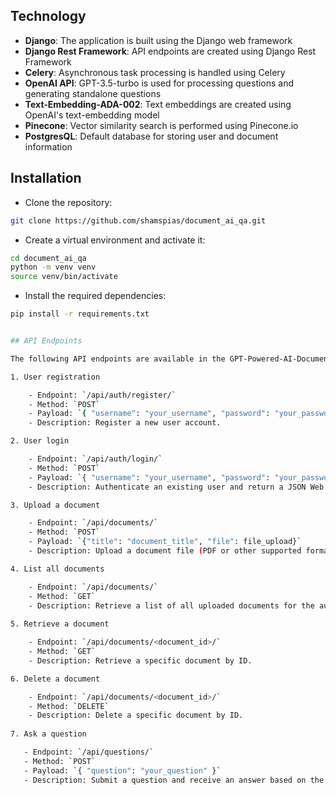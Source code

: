 

## Technology
- **Django**: The application is built using the Django web framework
- **Django Rest Framework**: API endpoints are created using Django Rest Framework
- **Celery**: Asynchronous task processing is handled using Celery
- **OpenAI API**: GPT-3.5-turbo is used for processing questions and generating standalone questions
- **Text-Embedding-ADA-002**: Text embeddings are created using OpenAI's text-embedding model
- **Pinecone**: Vector similarity search is performed using Pinecone.io
- **PostgresQL**: Default database for storing user and document information

## Installation
- Clone the repository:
```bash
git clone https://github.com/shamspias/document_ai_qa.git
```
- Create a virtual environment and activate it:
```bash
cd document_ai_qa
python -m venv venv
source venv/bin/activate
```
- Install the required dependencies:
```bash
pip install -r requirements.txt


## API Endpoints

The following API endpoints are available in the GPT-Powered-AI-Document-Chatbot-Creator application:

1. User registration

    - Endpoint: `/api/auth/register/`
    - Method: `POST`
    - Payload: `{ "username": "your_username", "password": "your_password", "email": "your_email@example.com" }`
    - Description: Register a new user account.

2. User login

    - Endpoint: `/api/auth/login/`
    - Method: `POST`
    - Payload: `{ "username": "your_username", "password": "your_password" }`
    - Description: Authenticate an existing user and return a JSON Web Token (JWT).

3. Upload a document

    - Endpoint: `/api/documents/`
    - Method: `POST`
    - Payload: `{"title": "document_title", "file": file_upload}`
    - Description: Upload a document file (PDF or other supported formats) for processing and indexing.

4. List all documents

    - Endpoint: `/api/documents/`
    - Method: `GET`
    - Description: Retrieve a list of all uploaded documents for the authenticated user.
   
5. Retrieve a document

    - Endpoint: `/api/documents/<document_id>/`
    - Method: `GET`
    - Description: Retrieve a specific document by ID.

6. Delete a document

    - Endpoint: `/api/documents/<document_id>/`
    - Method: `DELETE`
    - Description: Delete a specific document by ID.
   
7. Ask a question

   - Endpoint: `/api/questions/`
   - Method: `POST`
   - Payload: `{ "question": "your_question" }`
   - Description: Submit a question and receive an answer based on the content of the uploaded documents.
